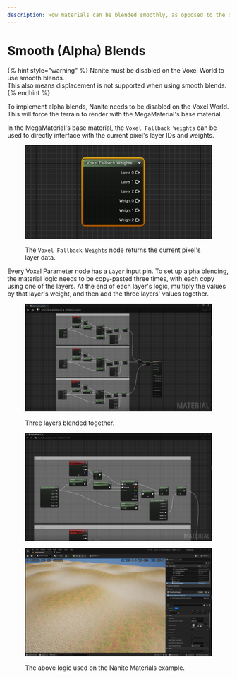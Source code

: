 ```yaml
---
description: How materials can be blended smoothly, as opposed to the default height blend.
---
```


# Smooth (Alpha) Blends

{% hint style="warning" %}
Nanite must be disabled on the Voxel World to use smooth blends. \
This also means displacement is not supported when using smooth blends.
{% endhint %}

To implement alpha blends, Nanite needs to be disabled on the Voxel World. This will force the terrain to render with the MegaMaterial's base material.

In the MegaMaterial's base material, the `Voxel Fallback Weights` can be used to directly interface with the current pixel's layer IDs and weights.

<figure><img src="../../../.gitbook/assets/image (4).png" alt=""><figcaption><p>The <code>Voxel Fallback Weights</code> node returns the current pixel's layer data.</p></figcaption></figure>

Every Voxel Parameter node has a `Layer` input pin. To set up alpha blending, the material logic needs to be copy-pasted three times, with each copy using one of the layers. At the end of each layer's logic, multiply the values by that layer's weight, and then add the three layers' values together.

<div><figure><img src="../../../.gitbook/assets/image (1) (1) (1).png" alt=""><figcaption><p>Three layers blended together.</p></figcaption></figure> <figure><img src="../../../.gitbook/assets/image (2) (1) (1).png" alt=""><figcaption></figcaption></figure></div>

<figure><img src="../../../.gitbook/assets/image (5).png" alt=""><figcaption><p>The above logic used on the Nanite Materials example.</p></figcaption></figure>
